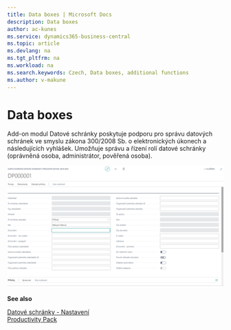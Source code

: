 ```yaml
---
title: Data boxes | Microsoft Docs
description: Data boxes
author: ac-kunes
ms.service: dynamics365-business-central
ms.topic: article
ms.devlang: na
ms.tgt_pltfrm: na
ms.workload: na
ms.search.keywords: Czech, Data boxes, additional functions
ms.author: v-makune
---
```

# Data boxes

Add-on modul Datové schránky poskytuje podporu pro správu datových schránek ve smyslu zákona 300/2008 Sb. o elektronických úkonech a následujících vyhlášek.
Umožňuje správu a řízení rolí datové schránky (oprávněná osoba, administrátor, pověřená osoba).

![Datové schránky](media/data_boxes.png "Datové schránky")

**See also**

[Datové schránky - Nastavení](ac-data-boxes-setup.md)  
[Productivity Pack](ac-productivity-pack.md)

